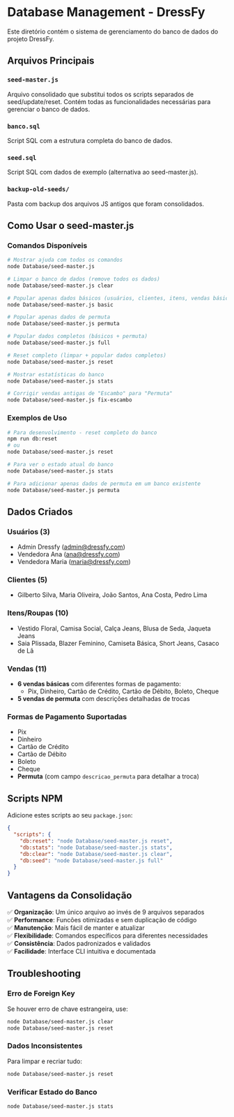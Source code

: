 # Database Management - DressFy

Este diretório contém o sistema de gerenciamento do banco de dados do projeto DressFy.

## Arquivos Principais

### `seed-master.js` 
Arquivo consolidado que substitui todos os scripts separados de seed/update/reset. Contém todas as funcionalidades necessárias para gerenciar o banco de dados.

### `banco.sql` 
Script SQL com a estrutura completa do banco de dados.

### `seed.sql`
Script SQL com dados de exemplo (alternativa ao seed-master.js).

### `backup-old-seeds/`
Pasta com backup dos arquivos JS antigos que foram consolidados.

## Como Usar o seed-master.js

### Comandos Disponíveis

```bash
# Mostrar ajuda com todos os comandos
node Database/seed-master.js

# Limpar o banco de dados (remove todos os dados)
node Database/seed-master.js clear

# Popular apenas dados básicos (usuários, clientes, itens, vendas básicas)
node Database/seed-master.js basic

# Popular apenas dados de permuta
node Database/seed-master.js permuta

# Popular dados completos (básicos + permuta)
node Database/seed-master.js full

# Reset completo (limpar + popular dados completos)
node Database/seed-master.js reset

# Mostrar estatísticas do banco
node Database/seed-master.js stats

# Corrigir vendas antigas de "Escambo" para "Permuta"
node Database/seed-master.js fix-escambo
```

### Exemplos de Uso

```bash
# Para desenvolvimento - reset completo do banco
npm run db:reset
# ou
node Database/seed-master.js reset

# Para ver o estado atual do banco
node Database/seed-master.js stats

# Para adicionar apenas dados de permuta em um banco existente
node Database/seed-master.js permuta
```

## Dados Criados

### Usuários (3)
- Admin Dressfy (admin@dressfy.com)
- Vendedora Ana (ana@dressfy.com) 
- Vendedora Maria (maria@dressfy.com)

### Clientes (5)
- Gilberto Silva, Maria Oliveira, João Santos, Ana Costa, Pedro Lima

### Itens/Roupas (10)
- Vestido Floral, Camisa Social, Calça Jeans, Blusa de Seda, Jaqueta Jeans
- Saia Plissada, Blazer Feminino, Camiseta Básica, Short Jeans, Casaco de Lã

### Vendas (11)
- **6 vendas básicas** com diferentes formas de pagamento:
  - Pix, Dinheiro, Cartão de Crédito, Cartão de Débito, Boleto, Cheque
- **5 vendas de permuta** com descrições detalhadas de trocas

### Formas de Pagamento Suportadas
- Pix
- Dinheiro  
- Cartão de Crédito
- Cartão de Débito
- Boleto
- Cheque
- **Permuta** (com campo `descricao_permuta` para detalhar a troca)

## Scripts NPM

Adicione estes scripts ao seu `package.json`:

```json
{
  "scripts": {
    "db:reset": "node Database/seed-master.js reset",
    "db:stats": "node Database/seed-master.js stats",
    "db:clear": "node Database/seed-master.js clear",
    "db:seed": "node Database/seed-master.js full"
  }
}
```

## Vantagens da Consolidação

✅ **Organização**: Um único arquivo ao invés de 9 arquivos separados  
✅ **Performance**: Funcões otimizadas e sem duplicação de código  
✅ **Manutenção**: Mais fácil de manter e atualizar  
✅ **Flexibilidade**: Comandos específicos para diferentes necessidades  
✅ **Consistência**: Dados padronizados e validados  
✅ **Facilidade**: Interface CLI intuitiva e documentada  

## Troubleshooting

### Erro de Foreign Key
Se houver erro de chave estrangeira, use:
```bash
node Database/seed-master.js clear
node Database/seed-master.js reset
```

### Dados Inconsistentes
Para limpar e recriar tudo:
```bash
node Database/seed-master.js reset
```

### Verificar Estado do Banco
```bash
node Database/seed-master.js stats
```
